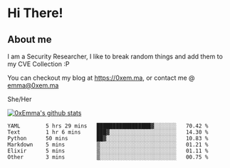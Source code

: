 # Hi There!

## About me
I am a Security Researcher, I like to break random things and add them to my CVE Collection :P 

You can checkout my blog at https://0xem.ma, or contact me @ [emma@0xem.ma](mailto:emma@0xem.ma)

She/Her

[![0xEmma's github stats](https://github-readme-stats.vercel.app/api?username=0xEmma&count_private=true&show_icons=true&theme=dark)](https://github.com/0xEmma)
<!--START_SECTION:waka-->

```text
YAML        5 hrs 29 mins   █████████████████▓░░░░░░░   70.42 %
Text        1 hr 6 mins     ███▓░░░░░░░░░░░░░░░░░░░░░   14.30 %
Python      50 mins         ██▓░░░░░░░░░░░░░░░░░░░░░░   10.83 %
Markdown    5 mins          ▒░░░░░░░░░░░░░░░░░░░░░░░░   01.21 %
Elixir      5 mins          ▒░░░░░░░░░░░░░░░░░░░░░░░░   01.11 %
Other       3 mins          ▒░░░░░░░░░░░░░░░░░░░░░░░░   00.75 %
```

<!--END_SECTION:waka-->
